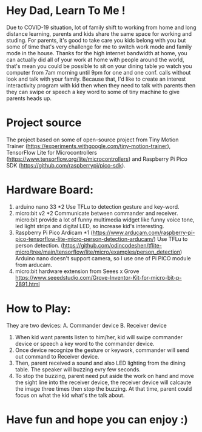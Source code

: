 # Hey Dad, Learn To Me !

Due to COVID-19 situation, lot of family shift to working from home and long distance learning, parents and kids share the same space for working and studing.
For parents, it's good to take care you kids belong with you but some of time that's very challenge for me to switch work mode and family mode in the house.
Thanks for the high internet bandwidth at home, you can actually did all of your work at home with people around the world, that's mean you could be possible to sit on your dining table yo watch you computer from 7am morning until 9pm for one and one conf. calls without look and talk with your family.
Because that, I'd like to create an interest interactivity program with kid then when they need to talk with parents then they can swipe or speech a key word to some of tiny machine to give parents heads up.

# Project source
The project based on some of open-source project from Tiny Motion Trainer (https://experiments.withgoogle.com/tiny-motion-trainer), TensorFlow Lite for Microcontrollers (https://www.tensorflow.org/lite/microcontrollers) and Raspberry Pi Pico SDK (https://github.com/raspberrypi/pico-sdk).

# Hardware Board:
1. arduino nano 33 *2
   Use TFLu to detection gesture and key-word.
2. micro:bit v2 *2
   Communicate between commander and receiver. micro:bit provide a lot of funny multimedia widget like funny voice tone, led light strips and digital LED, so increase kid's interesting.
3. Raspberry Pi Pico Ardicam *1 (https://www.arducam.com/raspberry-pi-pico-tensorflow-lite-micro-person-detection-arducam/)
   Use TFLu to person detection. (https://github.com/odincodeshen/tflite-micro/tree/main/tensorflow/lite/micro/examples/person_detection)
   Arduino nano doesn't support camera, so I use one of Pi PICO module from arducam. 
4. micro:bit hardware extension from Seees x Grove
   https://www.seeedstudio.com/Grove-Inventor-Kit-for-micro-bit-p-2891.html

# How to Play:
They are two devices:
A. Commander device
B. Receiver device

1. When kid want parents listen to him/her, kid will swipe commander device or speech a key word to the commander device.
2. Once device recognize the gesture or keywork, commander will send out command to Receiver device.
3. Then, parent received a sound and also LED lighting from the dining table. The speaker will buzzing evry few seconds.
4. To stop the buzzing, parent need put aside the work on hand and move the sight line into the receiver device, the receiver device will calcaute the image three times then stop the buzzing. At that time, parent could focus on what the kid what's the talk about.

# Have fun and hope you can enjoy :)
